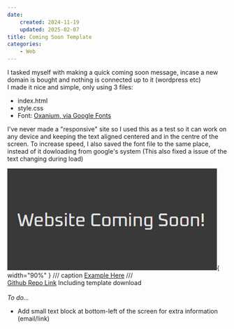 ```yaml
---
date: 
    created: 2024-11-19
    updated: 2025-02-07
title: Coming Soon Template
categories:
    - Web
---
```


I tasked myself with making a quick coming soon message, incase a new domain is bought and nothing is connected up to it (wordpress etc)
<br>
I made it nice and simple, only using 3 files:

- index.html
- style.css
- Font: [Oxanium, via Google Fonts](https://fonts.google.com/specimen/Oxanium)

I've never made a "responsive" site so I used this as a test so it can work on any device and keeping the text aligned centered and in the centre of the screen. To increase speed, I also saved the font file to the same place, instead of it dowloading from google's system (This also fixed a issue of the text changing during load)

![Preview](images/comingsoon.png){ width="90%" }
/// caption
[Example Here](https://warmolabs.tf/coming-soon-template/)
///
<br>
[Github Repo Link](https://github.com/MrWarmo/coming-soon-template) Including template download
<br>
<br>
*To do...*

- Add small text block at bottom-left of the screen for extra information (email/link)

